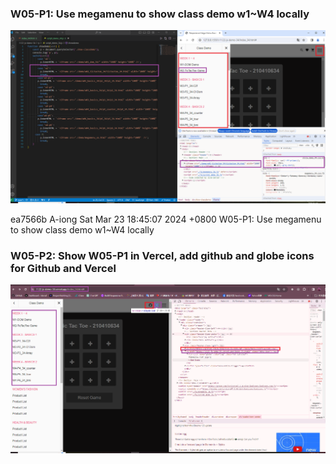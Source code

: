 ###  W05-P1: Use megamenu to show class demo w1~W4 locally

![](w05-p1.png)

ea7566b A-iong  Sat Mar 23 18:45:07 2024 +0800  W05-P1: Use megamenu to show class demo w1~W4 locally


### W05-P2: Show W05-P1 in Vercel, add github and globe icons for Github and Vercel
 
![](w05-p2.png)
